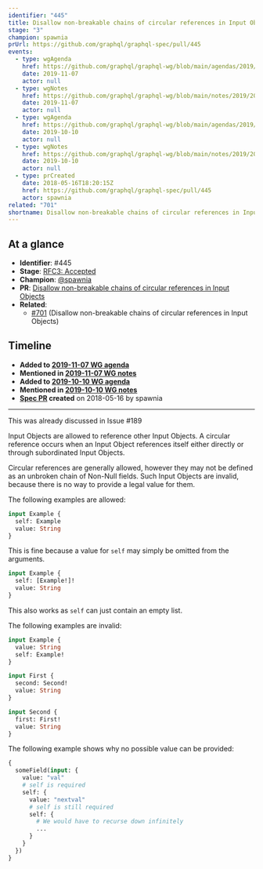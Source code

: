 ```yaml
---
identifier: "445"
title: Disallow non-breakable chains of circular references in Input Objects
stage: "3"
champion: spawnia
prUrl: https://github.com/graphql/graphql-spec/pull/445
events:
  - type: wgAgenda
    href: https://github.com/graphql/graphql-wg/blob/main/agendas/2019/2019-11-07.md
    date: 2019-11-07
    actor: null
  - type: wgNotes
    href: https://github.com/graphql/graphql-wg/blob/main/notes/2019/2019-11-07.md
    date: 2019-11-07
    actor: null
  - type: wgAgenda
    href: https://github.com/graphql/graphql-wg/blob/main/agendas/2019/2019-10-10.md
    date: 2019-10-10
    actor: null
  - type: wgNotes
    href: https://github.com/graphql/graphql-wg/blob/main/notes/2019/2019-10-10.md
    date: 2019-10-10
    actor: null
  - type: prCreated
    date: 2018-05-16T18:20:15Z
    href: https://github.com/graphql/graphql-spec/pull/445
    actor: spawnia
related: "701"
shortname: Disallow non-breakable chains of circular references in Input Objects
---
```


## At a glance

- **Identifier**: #445
- **Stage**: [RFC3: Accepted](https://github.com/graphql/graphql-spec/blob/main/CONTRIBUTING.md#stage-3-accepted)
- **Champion**: [@spawnia](https://github.com/spawnia)
- **PR**: [Disallow non-breakable chains of circular references in Input Objects](https://github.com/graphql/graphql-spec/pull/445)
- **Related**:
  - [#701](/rfcs/701 "Disallow non-breakable chains of circular references in Input Objects / RFC3") (Disallow non-breakable chains of circular references in Input Objects)

<!-- BEGIN_CUSTOM_TEXT -->



<!-- END_CUSTOM_TEXT -->

## Timeline

- **Added to [2019-11-07 WG agenda](https://github.com/graphql/graphql-wg/blob/main/agendas/2019/2019-11-07.md)**
- **Mentioned in [2019-11-07 WG notes](https://github.com/graphql/graphql-wg/blob/main/notes/2019/2019-11-07.md)**
- **Added to [2019-10-10 WG agenda](https://github.com/graphql/graphql-wg/blob/main/agendas/2019/2019-10-10.md)**
- **Mentioned in [2019-10-10 WG notes](https://github.com/graphql/graphql-wg/blob/main/notes/2019/2019-10-10.md)**
- **[Spec PR](https://github.com/graphql/graphql-spec/pull/445) created** on 2018-05-16 by spawnia

<!-- VERBATIM -->

---

This was already discussed in Issue #189 

Input Objects are allowed to reference other Input Objects. A circular reference occurs
when an Input Object references itself either directly or through subordinated Input Objects.

Circular references are generally allowed, however they may not be defined as an
unbroken chain of Non-Null fields. Such Input Objects are invalid, because there
is no way to provide a legal value for them.

The following examples are allowed:

```graphql example
input Example {
  self: Example
  value: String
}
```

This is fine because a value for `self` may simply be omitted from the arguments.

```graphql example
input Example {
  self: [Example!]!
  value: String
}
```

This also works as `self` can just contain an empty list.

The following examples are invalid:

```graphql counter-example
input Example {
  value: String
  self: Example!
}
```

```graphql counter-example
input First {
  second: Second!
  value: String
}

input Second {
  first: First!
  value: String
}
```

The following example shows why no possible value can be provided:

```graphql
{
  someField(input: {
    value: "val"
    # self is required
    self: {
      value: "nextval"
      # self is still required
      self: {
        # We would have to recurse down infinitely
        ...
      }
    }
  })
}
```

